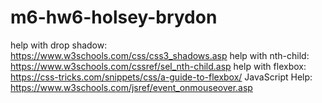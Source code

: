 # m6-hw6-holsey-brydon

help with drop shadow: https://www.w3schools.com/css/css3_shadows.asp
help with nth-child: https://www.w3schools.com/cssref/sel_nth-child.asp
help with flexbox: https://css-tricks.com/snippets/css/a-guide-to-flexbox/
JavaScript Help: 
https://www.w3schools.com/jsref/event_onmouseover.asp